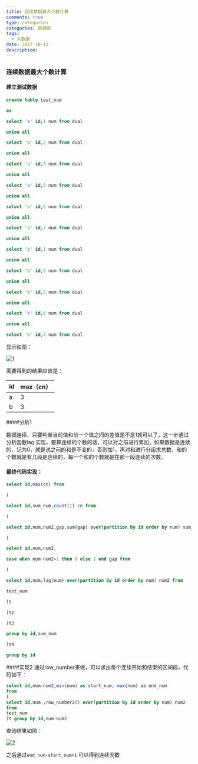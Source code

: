 ```yaml
---
title: 连续数据最大个数计算
comments: true
type: categories
categories: 数据库
tags:
  - 大数据
date: 2017-10-11
description:
---
```


### 连续数据最大个数计算

#### 建立测试数据

```sql
create table test_num

as

select 'a' id,1 num from dual

union all

select 'a' id,2 num from dual

union all

select 'a' id,3 num from dual

union all

select 'a' id,5 num from dual

union all

select 'a' id,6 num from dual

union all

select 'a' id,7 num from dual

union all

select 'b' id,1 num from dual

union all

select 'b' id,2 num from dual

union all

select 'b' id,5 num from dual

union all

select 'b' id,6 num from dual

union all

select 'b' id,7 num from dual

```



显示如图：

![1](https://ws4.sinaimg.cn/large/006tNbRwgy1fkf8wywfirj30ay08wdg0.jpg)



需要得到的结果应该是：

| id   | max（cn） |
| ---- | ------- |
| a    | 3       |
| b    | 3       |



####分析1

数据连续，只要判断当前值和前一个值之间的差值是不是1就可以了，这一步通过分析函数lag 实现，要算连续的个数的话，可以对之前进行累加，如果数据是连续的，记为0，就是说之前的和是不变的，否则加1，再对和进行分组求总数，和的个数就是有几段是连续的，每一个和的个数就是在那一段连续的次数。



#### 最终代码实现：

```sql
select id,max(cn) from

(

select id,sum_num,count(1) cn from

(

select id,num,num2,gap,sum(gap) over(partition by id order by num) sum_num from

(

select id,num,num2,

case when num-num2=1 then 0 else 1 end gap from

(

select id,num,lag(num) over(partition by id order by num) num2 from

test_num

)t

)t2

)t3

group by id,sum_num

)t4

group by id

```


####实现2
通过row_number来做，可以求出每个连续开始和结束的区间段，代码如下：
```sql
select id,num-num2,min(num) as start_num, max(num) as end_num
from
(
select id,num ,row_number2() over(partition by id order by num) num2 
from
test_num
)t group by id,num-num2
```



查询结果如图：

![2](/Users/lubaolei/Desktop/2.png)



之后通过`end_num-start_num+1` 可以得到连续天数
